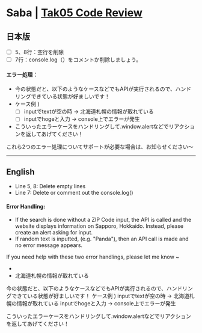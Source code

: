 # Saba | [Tak05 Code Review](https://github.com/t-saba/Kintone_Dojo/pull/10)

## 日本版
* [ ] 5、8行：空行を削除
* [ ] 7行：console.log（）をコメントか削除しましょう。
#### エラー処理：
* 今の状態だと、以下のようなケースなどでもAPIが実行されるので、ハンドリングできている状態が好ましいです！
* ケース例 )
  * [ ] inputでtextが空の時 -> 北海道札幌の情報が取れている
  * [ ] inputでhogeと入力 -> console上でエラーが発生
* こういったエラーケースをハンドリングして.window.alertなどでリアクションを返してあげてください！

これら2つのエラー処理についてサポートが必要な場合は、お知らせください〜

---

## English
* Line 5, 8: Delete empty lines
* Line 7: Delete or comment out the console.log()
#### Error Handling:
  * If the search is done without a ZIP Code input, the API is called and the website displays information on Sapporo, Hokkaido. Instead, please create an alert asking for input.
  * If random text is inputted, (e.g. "Panda"), then an API call is made and no error message appears.

If you need help with these two error handlings, please let me know ~

* 
* 北海道札幌の情報が取れている


今の状態だと、以下のようなケースなどでもAPIが実行されるので、ハンドリングできている状態が好ましいです！
ケース例 )
inputでtextが空の時 -> 北海道札幌の情報が取れている
inputでhogeと入力 -> console上でエラーが発生

こういったエラーケースをハンドリングして.window.alertなどでリアクションを返してあげてください！


